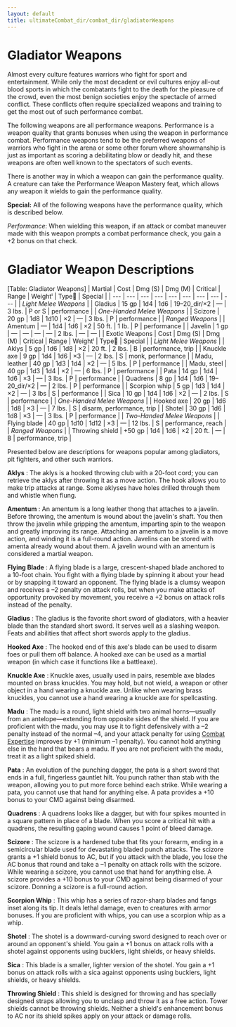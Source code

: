 ```yaml
---
layout: default
title: ultimateCombat_dir/combat_dir/gladiatorWeapons
---
```

# Gladiator Weapons

Almost every culture features warriors who fight for sport and entertainment. While only the most decadent or evil cultures enjoy all-out blood sports in which the combatants fight to the death for the pleasure of the crowd, even the most benign societies enjoy the spectacle of armed conflict. These conflicts often require specialized weapons and training to get the most out of such performance combat.

The following weapons are all performance weapons. Performance is a weapon quality that grants bonuses when using the weapon in performance combat. Performance weapons tend to be the preferred weapons of warriors who fight in the arena or some other forum where showmanship is just as important as scoring a debilitating blow or deadly hit, and these weapons are often well known to the spectators of such events.

There is another way in which a weapon can gain the performance quality. A creature can take the Performance Weapon Mastery feat, which allows any weapon it wields to gain the performance quality.

**Special:** All of the following weapons have the performance quality, which is described below.

_Performance_: When wielding this weapon, if an attack or combat maneuver made with this weapon prompts a combat performance check, you gain a +2 bonus on that check.

# Gladiator Weapon Descriptions

[Table: Gladiator Weapons]
| Martial | Cost | Dmg (S) | Dmg (M) | Critical | Range | Weightⁱ | Type⁲ | Special |
| --- | --- | --- | --- | --- | --- | --- | --- | --- |
| _Light Melee Weapons_ |
| Gladius | 15 gp | 1d4 | 1d6 | 19–20_dir/×2 | — | 3 lbs. | P or S | performance |
| _One-Handed Melee Weapons_ |
| Scizore | 20 gp | 1d8 | 1d10 | ×2 | — | 3 lbs. | P | performance |
| _Ranged Weapons_ |
| Amentum | — | 1d4 | 1d6 | ×2 | 50 ft. | 1 lb. | P | performance |
| Javelin | 1 gp | — | — | — | — | 2 lbs. | — | — |
| Exotic Weapons | Cost | Dmg (S) | Dmg (M) | Critical | Range | Weightⁱ | Type⁲ | Special |
| _Light Melee Weapons_ |
| Aklys | 5 gp | 1d6 | 1d8 | ×2 | 20 ft. | 2 lbs. | B | performance, trip |
| Knuckle axe | 9 gp | 1d4 | 1d6 | ×3 | — | 2 lbs. | S | monk, performance |
| Madu, leather | 40 gp | 1d3 | 1d4 | ×2 | — | 5 lbs. | P | performance |
| Madu, steel | 40 gp | 1d3 | 1d4 | ×2 | — | 6 lbs. | P | performance |
| Pata | 14 gp | 1d4 | 1d6 | ×3 | — | 3 lbs. | P | performance |
| Quadrens | 8 gp | 1d4 | 1d6 | 19–20_dir/×2 | — | 2 lbs. | P | performance |
| Scorpion whip | 5 gp | 1d3 | 1d4 | ×2 | — | 3 lbs | S | performance |
| Sica | 10 gp | 1d4 | 1d6 | ×2 | — | 2 lbs. | S | performance |
| _One-Handed Melee Weapons_ |
| Hooked axe | 20 gp | 1d6 | 1d8 | ×3 | — | 7 lbs. | S | disarm, performance, trip |
| Shotel | 30 gp | 1d6 | 1d8 | ×3 | — | 3 lbs. | P | performance |
| _Two-Handed Melee Weapons_ |
| Flying blade | 40 gp | 1d10 | 1d12 | ×3 | — | 12 lbs. | S | performance, reach |
| _Ranged Weapons_ |
| Throwing shield | +50 gp | 1d4 | 1d6 | ×2 | 20 ft. | — | B | performance, trip |

Presented below are descriptions for weapons popular among gladiators, pit fighters, and other such warriors.

**Aklys** : The aklys is a hooked throwing club with a 20-foot cord; you can retrieve the aklys after throwing it as a move action. The hook allows you to make trip attacks at range. Some aklyses have holes drilled through them and whistle when flung.

**Amentum** : An amentum is a long leather thong that attaches to a javelin. Before throwing, the amentum is wound about the javelin's shaft. You then throw the javelin while gripping the amentum, imparting spin to the weapon and greatly improving its range. Attaching an amentum to a javelin is a move action, and winding it is a full-round action. Javelins can be stored with amenta already wound about them. A javelin wound with an amentum is considered a martial weapon.

**Flying Blade** : A flying blade is a large, crescent-shaped blade anchored to a 10-foot chain. You fight with a flying blade by spinning it about your head or by snapping it toward an opponent. The flying blade is a clumsy weapon and receives a –2 penalty on attack rolls, but when you make attacks of opportunity provoked by movement, you receive a +2 bonus on attack rolls instead of the penalty.

**Gladius** : The gladius is the favorite short sword of gladiators, with a heavier blade than the standard short sword. It serves well as a slashing weapon. Feats and abilities that affect short swords apply to the gladius.

**Hooked Axe** : The hooked end of this axe's blade can be used to disarm foes or pull them off balance. A hooked axe can be used as a martial weapon (in which case it functions like a battleaxe).

**Knuckle Axe** : Knuckle axes, usually used in pairs, resemble axe blades mounted on brass knuckles. You may hold, but not wield, a weapon or other object in a hand wearing a knuckle axe. Unlike when wearing brass knuckles, you cannot use a hand wearing a knuckle axe for spellcasting.

**Madu** : The madu is a round, light shield with two animal horns—usually from an antelope—extending from opposite sides of the shield. If you are proficient with the madu, you may use it to fight defensively with a –2 penalty instead of the normal –4, and your attack penalty for using [Combat Expertise](../../feats#_combat-expertise) improves by +1 (minimum –1 penalty). You cannot hold anything else in the hand that bears a madu. If you are not proficient with the madu, treat it as a light spiked shield.

**Pata** : An evolution of the punching dagger, the pata is a short sword that ends in a full, fingerless gauntlet hilt. You punch rather than stab with the weapon, allowing you to put more force behind each strike. While wearing a pata, you cannot use that hand for anything else. A pata provides a +10 bonus to your CMD against being disarmed.

**Quadrens** : A quadrens looks like a dagger, but with four spikes mounted in a square pattern in place of a blade. When you score a critical hit with a quadrens, the resulting gaping wound causes 1 point of bleed damage.

**Scizore** : The scizore is a hardened tube that fits your forearm, ending in a semicircular blade used for devastating bladed punch attacks. The scizore grants a +1 shield bonus to AC, but if you attack with the blade, you lose the AC bonus that round and take a –1 penalty on attack rolls with the scizore. While wearing a scizore, you cannot use that hand for anything else. A scizore provides a +10 bonus to your CMD against being disarmed of your scizore. Donning a scizore is a full-round action.

**Scorpion Whip** : This whip has a series of razor-sharp blades and fangs inset along its tip. It deals lethal damage, even to creatures with armor bonuses. If you are proficient with whips, you can use a scorpion whip as a whip.

**Shotel** : The shotel is a downward-curving sword designed to reach over or around an opponent's shield. You gain a +1 bonus on attack rolls with a shotel against opponents using bucklers, light shields, or heavy shields.

**Sica** : This blade is a smaller, lighter version of the shotel. You gain a +1 bonus on attack rolls with a sica against opponents using bucklers, light shields, or heavy shields.

**Throwing Shield** : This shield is designed for throwing and has specially designed straps allowing you to unclasp and throw it as a free action. Tower shields cannot be throwing shields. Neither a shield's enhancement bonus to AC nor its shield spikes apply on your attack or damage rolls.

